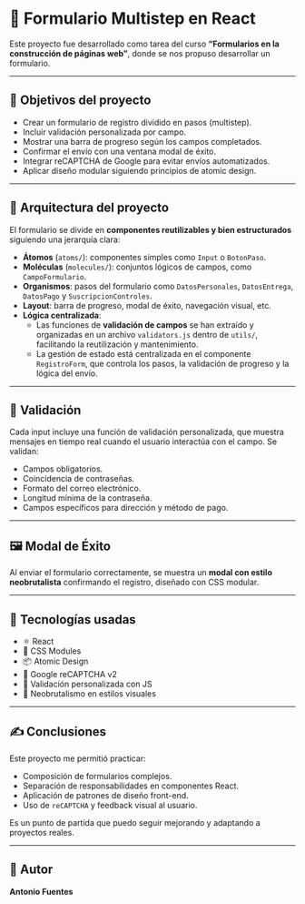 # 🧾 Formulario Multistep en React

Este proyecto fue desarrollado como tarea del curso **“Formularios en la construcción de páginas web”**, donde se nos propuso desarrollar un formulario.

---

## 🎯 Objetivos del proyecto

- Crear un formulario de registro dividido en pasos (multistep).
- Incluir validación personalizada por campo.
- Mostrar una barra de progreso según los campos completados.
- Confirmar el envío con una ventana modal de éxito.
- Integrar reCAPTCHA de Google para evitar envíos automatizados.
- Aplicar diseño modular siguiendo principios de atomic design.

---

## 🧱 Arquitectura del proyecto

El formulario se divide en **componentes reutilizables y bien estructurados** siguiendo una jerarquía clara:

- **Átomos** (`atoms/`): componentes simples como `Input` o `BotonPaso`.
- **Moléculas** (`molecules/`): conjuntos lógicos de campos, como `CampoFormulario`.
- **Organismos**: pasos del formulario como `DatosPersonales`, `DatosEntrega`, `DatosPago` y `SuscripcionControles`.
- **Layout**: barra de progreso, modal de éxito, navegación visual, etc.
- **Lógica centralizada**:
  - Las funciones de **validación de campos** se han extraído y organizadas en un archivo `validators.js` dentro de `utils/`, facilitando la reutilización y mantenimiento.
  - La gestión de estado está centralizada en el componente `RegistroForm`, que controla los pasos, la validación de progreso y la lógica del envío.

---

## 🧪 Validación

Cada input incluye una función de validación personalizada, que muestra mensajes en tiempo real cuando el usuario interactúa con el campo. Se validan:

- Campos obligatorios.
- Coincidencia de contraseñas.
- Formato del correo electrónico.
- Longitud mínima de la contraseña.
- Campos específicos para dirección y método de pago.

---

## 🖼️ Modal de Éxito

Al enviar el formulario correctamente, se muestra un **modal con estilo neobrutalista** confirmando el registro, diseñado con CSS modular.

---

## 🧩 Tecnologías usadas

- ⚛️ React
- 💅 CSS Modules
- 📦 Atomic Design
- 🔐 Google reCAPTCHA v2
- 🧪 Validación personalizada con JS
- 🎨 Neobrutalismo en estilos visuales

---

## ✍️ Conclusiones

Este proyecto me permitió practicar:

- Composición de formularios complejos.
- Separación de responsabilidades en componentes React.
- Aplicación de patrones de diseño front-end.
- Uso de `reCAPTCHA` y feedback visual al usuario.

Es un punto de partida que puedo seguir mejorando y adaptando a proyectos reales.

---

## 👤 Autor

**Antonio Fuentes**
